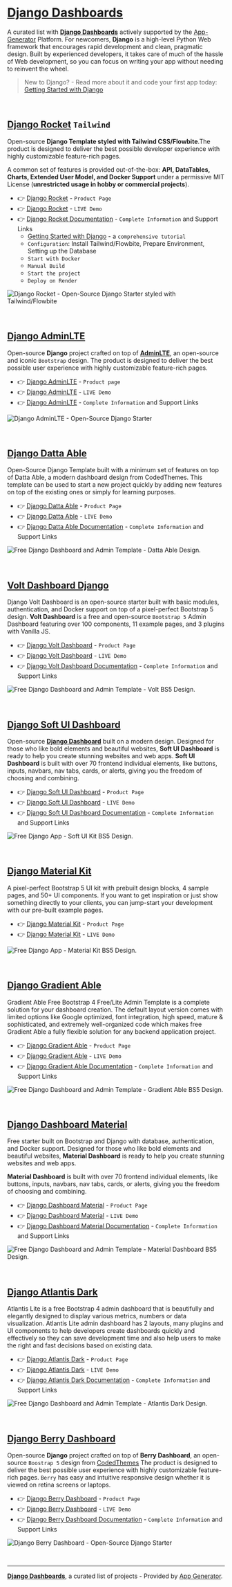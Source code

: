# [Django Dashboards](https://app-generator.dev/admin-dashboards/django/)

A curated list with **[Django Dashboards](https://app-generator.dev/admin-dashboards/django/)** actively supported by the [App-Generator](https://app-generator.dev/) Platform. For newcomers, **Django** is a high-level Python Web framework that encourages rapid development and clean, pragmatic design. Built by experienced developers, it takes care of much of the hassle of Web development, so you can focus on writing your app without needing to reinvent the wheel. 

> New to Django? - Read more about it and code your first app today: [Getting Started with Django](https://app-generator.dev/docs/technologies/django/index.html)   

<br />

## [Django Rocket](https://app-generator.dev/product/rocket/django/) `Tailwind`

Open-source **Django Template styled with Tailwind CSS/Flowbite**.The product is designed to deliver the best possible developer experience with highly customizable feature-rich pages. 

A common set of features is provided out-of-the-box: **API, DataTables, Charts, Extended User Model, and Docker Support** under a permissive MIT License (**unrestricted usage in hobby or commercial projects**).

- 👉 [Django Rocket](https://app-generator.dev/product/rocket/django/) - `Product Page`
- 👉 [Django Rocket](https://rocket-django.onrender.com) - `LIVE Demo` 
- 👉 [Django Rocket Documentation](https://app-generator.dev/docs/products/django/rocket/index.html) - `Complete Information` and Support Links
  - [Getting Started with Django](https://app-generator.dev/docs/technologies/django/index.html) - a `comprehensive tutorial`
  - `Configuration`: Install Tailwind/Flowbite, Prepare Environment, Setting up the Database 
  - `Start with Docker`
  - `Manual Build`
  - `Start the project`
  - `Deploy on Render`

![Django Rocket - Open-Source Django Starter styled with Tailwind/Flowbite](https://github.com/user-attachments/assets/d7527d5e-046c-4679-8f72-525290a5edd5)
  
<br />

## [Django AdminLTE](https://app-generator.dev/product/adminlte/django/)

Open-source **Django** project crafted on top of **[AdminLTE](https://app-generator.dev/product/adminlte/django/)**, an open-source and iconic `Bootstrap` design.
The product is designed to deliver the best possible user experience with highly customizable feature-rich pages. 

- 👉 [Django AdminLTE](https://app-generator.dev/product/adminlte/django/) - `Product page`
- 👉 [Django AdminLTE](https://adminlte-django.appseed-srv1.com/) - `LIVE Demo`
- 👉 [Django AdminLTE](https://app-generator.dev/docs/products/django/adminlte/index.html) - `Complete Information` and Support Links

![Django AdminLTE - Open-Source Django Starter ](https://github.com/app-generator/django-adminlte/assets/51070104/8f0c396d-2f33-46b9-9689-2982c987399d)

<br />

## [Django Datta Able](https://app-generator.dev/product/datta-able/django/)

Open-Source Django Template built with a minimum set of features on top of Datta Able, a modern dashboard design from CodedThemes. 
This template can be used to start a new project quickly by adding new features on top of the existing ones or simply for learning purposes.

- 👉 [Django Datta Able](https://app-generator.dev/product/datta-able/django/) - `Product Page`
- 👉 [Django Datta Able](https://django-datta-able.appseed-srv1.com) - `LIVE Demo` 
- 👉 [Django Datta Able Documentation](https://app-generator.dev/docs/products/django/datta-able/index.html) - `Complete Information` and Support Links

![Free Django Dashboard and Admin Template - Datta Able Design.](https://user-images.githubusercontent.com/51070104/176118649-7233ffbc-6118-4f56-8cda-baa81d256877.png)

<br /> 

## [Volt Dashboard Django](https://app-generator.dev/product/volt-dashboard/django/)

Django Volt Dashboard is an open-source starter built with basic modules, authentication, and Docker support on top of a pixel-perfect Bootstrap 5 design.
**Volt Dashboard** is a free and open-source `Bootstrap 5` Admin Dashboard featuring over 100 components, 11 example pages, and 3 plugins with Vanilla JS. 

- 👉 [Django Volt Dashboard](https://app-generator.dev/product/volt-dashboard/django/) - `Product Page`
- 👉 [Django Volt Dashboard](https://django-volt.onrender.com/) - `LIVE Demo`
- 👉 [Django Volt Dashboard Documentation](https://app-generator.dev/docs/products/django/volt-dashboard/index.html) - `Complete Information` and Support Links

![Free Django Dashboard and Admin Template - Volt BS5 Design.](https://user-images.githubusercontent.com/51070104/168843604-b026fd94-5969-4be7-81ac-5887cf0958e5.png)

<br />

## [Django Soft UI Dashboard](https://app-generator.dev/product/soft-ui-dashboard/django/)

Open-source **[Django Dashboard](https://app-generator.dev/admin-dashboards/django/)** built on a modern design. Designed for those who like bold elements and beautiful websites, **Soft UI Dashboard** is ready to help you create stunning websites and web apps. 
**Soft UI Dashboard** is built with over 70 frontend individual elements, like buttons, inputs, navbars, nav tabs, cards, or alerts, giving you the freedom of choosing and combining.

- 👉 [Django Soft UI Dashboard](https://app-generator.dev/product/soft-ui-dashboard/django/) - `Product Page`
- 👉 [Django Soft UI Dashboard](https://django-soft-dash.onrender.com/) - `LIVE Demo`
- 👉 [Django Soft UI Dashboard Documentation](https://app-generator.dev/docs/products/django/soft-ui-dashboard/index.html) - `Complete Information` and Support Links

![Free Django App - Soft UI Kit BS5 Design.](https://user-images.githubusercontent.com/51070104/175773323-3345d618-0e78-4c85-83fc-f495dc3f0bb0.png)

<br />

## [Django Material Kit](https://app-generator.dev/product/material-kit/django/)

A pixel-perfect Bootstrap 5 UI kit with prebuilt design blocks, 4 sample pages, and 50+ UI components. If you want to get inspiration or just show something directly to your clients, you can jump-start your development with our pre-built example pages.

- 👉 [Django Material Kit](https://app-generator.dev/product/material-kit/django/) - `Product Page`
- 👉 [Django Material Kit](https://django-material-kit.appseed-srv1.com) - `LIVE Demo` 

![Free Django App - Material Kit BS5 Design.](https://user-images.githubusercontent.com/51070104/167396765-c88b7a95-155f-4236-8691-7b80fa2d9cd9.png)

<br />

## [Django Gradient Able](https://app-generator.dev/product/gradient-able/django/)

Gradient Able Free Bootstrap 4 Free/Lite Admin Template is a complete solution for your dashboard creation. The default layout version comes with limited options like Google optimized, font integration, high speed, mature & sophisticated, and extremely well-organized code which makes free Gradient Able a fully flexible solution for any backend application project.

- 👉 [Django Gradient Able](https://app-generator.dev/product/gradient-able/django/) - `Product Page`
- 👉 [Django Gradient Able](https://django-gradient-able.appseed-srv1.com) - `LIVE Demo` 
- 👉 [Django Gradient Able Documentation](https://app-generator.dev/docs/products/django/gradient-able/index.html) - `Complete Information` and Support Links

![Free Django Dashboard and Admin Template - Gradient Able BS5 Design.](https://user-images.githubusercontent.com/51070104/171583187-c4ca1bef-b535-458e-9250-8d62ba1f5b30.png)

<br />

## [Django Dashboard Material](https://app-generator.dev/product/material-dashboard/django/)

Free starter built on Bootstrap and Django with database, authentication, and Docker support. Designed for those who like bold elements and beautiful websites, **Material Dashboard** is ready to help you create stunning websites and web apps. 

**Material Dashboard** is built with over 70 frontend individual elements, like buttons, inputs, navbars, nav tabs, cards, or alerts, giving you the freedom of choosing and combining.

- 👉 [Django Dashboard Material](https://app-generator.dev/product/material-dashboard/django/) - `Product Page`
- 👉 [Django Dashboard Material](https://django-material-dash2.onrender.com/) - `LIVE Demo` 
- 👉 [Django Dashboard Material Documentation](https://app-generator.dev/docs/products/django/material-dashboard/index.html) - `Complete Information` and Support Links

![Free Django Dashboard and Admin Template - Material Dashboard BS5 Design.](https://user-images.githubusercontent.com/51070104/169301658-6cf27993-c451-4cd4-9ffa-2968b8981167.png)

<br />

## [Django Atlantis Dark](https://app-generator.dev/product/atlantis-dark/django/)

Atlantis Lite is a free Bootstrap 4 admin dashboard that is beautifully and elegantly designed to display various metrics, numbers or data visualization. Atlantis Lite admin dashboard has 2 layouts, many plugins and UI components to help developers create dashboards quickly and effectively so they can save development time and also help users to make the right and fast decisions based on existing data.

- 👉 [Django Atlantis Dark](https://app-generator.dev/product/atlantis-dark/django/) - `Product Page`
- 👉 [Django Atlantis Dark](https://django-atlantis-dark.appseed-srv1.com/) - `LIVE Demo` 
- 👉 [Django Atlantis Dark Documentation](https://app-generator.dev/docs/products/django/atlantis-dark/index.html) - `Complete Information` and Support Links

![Free Django Dashboard and Admin Template - Atlantis Dark Design.](https://user-images.githubusercontent.com/51070104/172799909-4cbc8eed-fdde-4408-ab61-123f235212d0.png)

<br /> 

## [Django Berry Dashboard](https://app-generator.dev/product/berry-dashboard/django/)

Open-source **Django** project crafted on top of **Berry Dashboard**, an open-source `Boostrap 5` design from [CodedThemes](https://codedthemes.com/?ref=appseed)
The product is designed to deliver the best possible user experience with highly customizable feature-rich pages. `Berry` has easy and intuitive responsive design whether it is viewed on retina screens or laptops.

- 👉 [Django Berry Dashboard](https://app-generator.dev/product/berry-dashboard/django/) - `Product Page`
- 👉 [Django Berry Dashboard](https://django-berry.onrender.com/) - `LIVE Demo` 
- 👉 [Django Berry Dashboard Documentation](https://app-generator.dev/docs/products/django/berry/index.html) - `Complete Information` and Support Links

![Django Berry Dashboard - Open-Source Django Starter](https://user-images.githubusercontent.com/51070104/215728710-d1ee7fef-8153-402b-9741-371e1c01cd36.png)

<br /> 

---
**[Django Dashboards](https://app-generator.dev/admin-dashboards/django/)**, a curated list of projects - Provided by [App Generator](https://app-generator.dev/).
